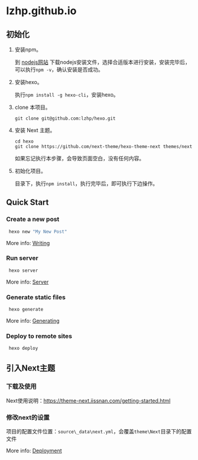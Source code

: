 # lzhp.github.io

## 初始化

1. 安装npm。

    到 [nodejs网站](https://nodejs.org/en/download/) 下载nodejs安装文件，选择合适版本进行安装，安装完毕后，可以执行`npm -v`，确认安装是否成功。

2. 安装hexo。

    执行`npm install -g hexo-cli`，安装hexo。

3. clone 本项目。

    `git clone git@github.com:lzhp/hexo.git`

4. 安装 Next 主题。

    ``` shell
    cd hexo
    git clone https://github.com/next-theme/hexo-theme-next themes/next
    ```

    如果忘记执行本步骤，会导致页面空白，没有任何内容。

5. 初始化项目。

    目录下，执行`npm install`，执行完毕后，即可执行下边操作。

## Quick Start

### Create a new post

``` bash
 hexo new "My New Post"
```

More info: [Writing](https://hexo.io/docs/writing.html)

### Run server

``` bash
 hexo server
```

More info: [Server](https://hexo.io/docs/server.html)

### Generate static files

``` bash
 hexo generate
```

More info: [Generating](https://hexo.io/docs/generating.html)

### Deploy to remote sites

``` bash
 hexo deploy
```

## 引入Next主题

### 下载及使用

Next使用说明：<https://theme-next.iissnan.com/getting-started.html>

### 修改next的设置

项目的配置文件位置：`source\_data\next.yml`，会覆盖`theme\Next`目录下的配置文件

More info: [Deployment](https://hexo.io/docs/deployment.html)
